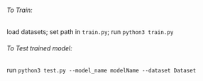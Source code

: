 ###### To Train:
 load datasets; set path in `train.py`; run `python3 train.py`  

###### To Test trained model:
 run `python3 test.py --model_name modelName --dataset Dataset`
